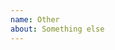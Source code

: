 ```yaml
---
name: Other
about: Something else
---
```


<!-- Bug reports and Feature requests must use other templates, or will be closed -->
<!-- Please ask questions on StackOverflow or the GitHub Discussions. -->
<!-- https://github.com/webpack/webpack/discussions -->
<!-- https://stackoverflow.com/questions/ask?tags=webpack -->
<!-- Issues which contain questions or support requests will be closed. -->
